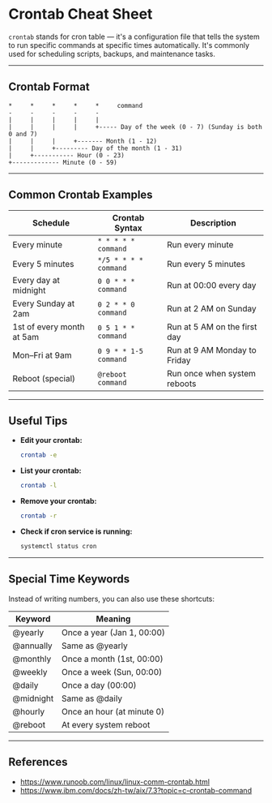 # Crontab Cheat Sheet

`crontab` stands for cron table — it's a configuration file that tells the system to run specific commands at specific times automatically. It's commonly used for scheduling scripts, backups, and maintenance tasks.

---

## Crontab Format

```
*     *     *     *     *     command
-     -     -     -     -
|     |     |     |     |
|     |     |     |     +----- Day of the week (0 - 7) (Sunday is both 0 and 7)
|     |     |     +------- Month (1 - 12)
|     |     +--------- Day of the month (1 - 31)
|     +----------- Hour (0 - 23)
+------------- Minute (0 - 59)
```

---

## Common Crontab Examples

| Schedule                        | Crontab Syntax         | Description                        |
|----------------------------------|-----------------------|------------------------------------|
| Every minute                    | `* * * * * command`    | Run every minute                   |
| Every 5 minutes                 | `*/5 * * * * command`  | Run every 5 minutes                |
| Every day at midnight           | `0 0 * * * command`    | Run at 00:00 every day             |
| Every Sunday at 2am             | `0 2 * * 0 command`    | Run at 2 AM on Sunday              |
| 1st of every month at 5am       | `0 5 1 * * command`    | Run at 5 AM on the first day       |
| Mon–Fri at 9am                  | `0 9 * * 1-5 command`  | Run at 9 AM Monday to Friday       |
| Reboot (special)                | `@reboot command`      | Run once when system reboots       |

---

## Useful Tips

- **Edit your crontab:**
  ```bash
  crontab -e
  ```
- **List your crontab:**
  ```bash
  crontab -l
  ```
- **Remove your crontab:**
  ```bash
  crontab -r
  ```
- **Check if cron service is running:**
  ```bash
  systemctl status cron
  ```

---

## Special Time Keywords

Instead of writing numbers, you can also use these shortcuts:

| Keyword        | Meaning                  |
|---------------|--------------------------|
| @yearly       | Once a year (Jan 1, 00:00)|
| @annually     | Same as @yearly          |
| @monthly      | Once a month (1st, 00:00) |
| @weekly       | Once a week (Sun, 00:00)  |
| @daily        | Once a day (00:00)        |
| @midnight     | Same as @daily            |
| @hourly       | Once an hour (at minute 0)|
| @reboot       | At every system reboot    |

---

## References
- https://www.runoob.com/linux/linux-comm-crontab.html
- https://www.ibm.com/docs/zh-tw/aix/7.3?topic=c-crontab-command    
